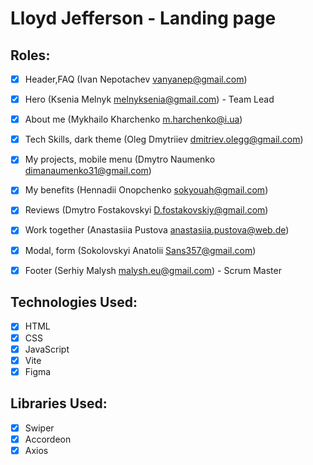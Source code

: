 # Lloyd Jefferson - Landing page

## Roles:

- [x] Header,FAQ (Ivan Nepotachev vanyanep@gmail.com)

- [x] Hero (Ksenia Melnyk melnyksenia@gmail.com) - Team Lead

- [x] About me  (Mykhailo Kharchenko m.harchenko@i.ua)

- [x] Tech Skills, dark theme    (Oleg Dmytriiev dmitriev.olegg@gmail.com)

- [x] My projects, mobile menu   (Dmytro Naumenko dimanaumenko31@gmail.com)

- [x] My benefits (Hennadii Onopchenko sokyouah@gmail.com)

- [x] Reviews (Dmytro Fostakovskyi D.fostakovskiy@gmail.com)

- [x] Work together (Anastasiia Pustova anastasiia.pustova@web.de)

- [x] Modal, form (Sokolovskyi Anatolii  Sans357@gmail.com)

- [x] Footer (Serhiy Malysh malysh.eu@gmail.com) - Scrum Master
 

## Technologies Used:
- [x] HTML
- [x] CSS
- [x] JavaScript
- [x] Vite
- [x] Figma

## Libraries Used:
- [x] Swiper
- [x] Accordeon
- [x] Axios
